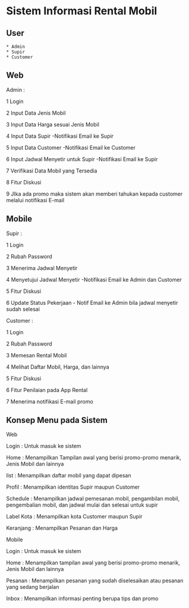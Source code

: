  # Sistem Informasi Rental Mobil

 ## User
    * Admin
    * Supir
    * Customer

## Web

   Admin :

   1 Login

   2 Input Data Jenis Mobil

   3 Input Data Harga sesuai Jenis Mobil

   4 Input Data Supir
      -Notifikasi Email ke Supir

   5 Input Data Customer
      -Notifikasi Email ke Customer

   6 Input Jadwal Menyetir untuk Supir
       -Notifikasi Email ke Supir

   7 Verifikasi Data Mobil yang Tersedia 

   8 Fitur Diskusi

   9 JIka ada promo maka sistem akan memberi tahukan kepada customer melalui notifikasi E-mail

## Mobile

   Supir :

   1 Login

   2 Rubah Password

   3 Menerima Jadwal Menyetir

   4 Menyetujui Jadwal Menyetir
      -Notifikasi Email ke Admin dan Customer

   5 Fitur Diskusi

   6 Update Status Pekerjaan
      - Notif Email ke Admin bila jadwal menyetir sudah selesai


   Customer :

   1 Login

   2 Rubah Password

   3 Memesan Rental Mobil 

   4 Melihat Daftar Mobil, Harga, dan lainnya

   5 Fitur Diskusi

   6 Fitur Penilaian pada App Rental

   7 Menerima notifikasi E-mail promo 

## Konsep Menu pada Sistem 

   Web

   Login      : Untuk masuk ke sistem

   Home       : Menampilkan Tampilan awal yang berisi promo-promo menarik, Jenis Mobil dan lainnya

   list       : Menampilkan daftar mobil yang dapat dipesan

   Profil     : Menampilkan identitas Supir maupun Customer

   Schedule   : Menampilkan jadwal pemesanan mobil, pengambilan mobil, pengembalian mobil, dan jadwal mulai dan              selesai untuk supir

   Label Kota : Menampilkan kota Customer maupun Supir

   Keranjang  : Menampilkan Pesanan dan Harga


   Mobile

   Login      : Untuk masuk ke sistem

   Home       : Menampilkan tampilan awal yang berisi promo-promo menarik, Jenis Mobil dan lainnya

   Pesanan    : Menampilkan pesanan yang sudah diselesaikan atau pesanan yang sedang berjalan

   Inbox      : Menampilkan informasi penting berupa tips dan promo

   

   